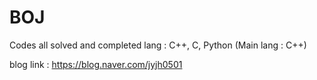 # BOJ

Codes all solved and completed
lang : C++, C, Python (Main lang : C++)

blog link : https://blog.naver.com/jyjh0501

